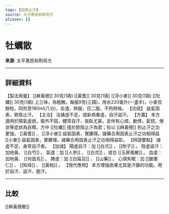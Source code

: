 ```yaml
---
tags: [固表止汗]
source: 太平惠民和劑局方
aliases: []
---
```


# 牡蠣散

**來源**: 太平惠民和劑局方  

---

## 詳細資料
【製法用量】 [[麻黃根]] 30克(1兩) [[黃耆]] 30克(1兩) [[浮小麥]] 30克(1兩) [[牡蠣]] 30克(1兩)
上三味，為粗散。每服9克(三錢)，用水220毫升(一盞半)，小麥百餘粒，同煎至180ml(八分)，去渣，熱服，日二服，不拘時候。
【功效】
益氣固表，歛陰止汗。
【主治】
治諸虛不足，或新病暴虛，自汗盜汗。
【方義】
本方適用於陽氣虛弱，衛外不固，體常自汗，夜臥尤甚，並伴有心煩，動悸，氣短，倦怠等症狀為目標。方中 [[牡蠣]] 擅於歛陰止汗為君；佐以 [[麻黃根]] 則止汗之功更強， [[黃耆]] 、 [[浮小麥]] 益氣固表，實腠理。諸藥合用固表止汗之功相得益 [[小麥]] 益氣固表，實腠理。諸藥合用固表止汗之功相得益彰。
【辨證要點】
諸虛不足，身常自汗者。
【加減】
陽虛自汗：加 [[白朮]] ， [[附子]] 。
陰虛盜汗：加地黃、 [[白芍]] 。
氣虛：加 [[人參]] 、 [[白朮]] 、或合 [[玉屏風散]] 。
血虛：加地黃、 [[何首烏]] 。
脾虛：加 [[白扁豆]] 、 [[山藥]] 。
心煩失眠：加 [[酸棗仁]] 、 [[知母]] 、 [[黃柏]] 。
【現代應用】
本方增強皮膚尤其是汗腺的功能。用於自汗、盜汗、脫汗。

---

## 比較
[[麻黃根散]]
